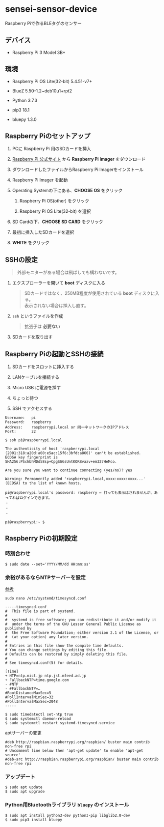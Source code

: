 # sensei-sensor-device
Raspberry Piで作るBLEタグのセンサー

## デバイス

- Raspberry Pi 3 Model 3B+

## 環境

- Raspberry Pi OS Lite(32-bit) 5.4.51-v7+

- BlueZ 5.50-1.2~deb10u1+rpt2

- Python 3.7.3

- pip3 18.1

- bluepy 1.3.0

## Raspberry Piのセットアップ

1. PCに Raspberry Pi 用のSDカードを挿入

2. [Raspberry Pi 公式サイト](https://www.raspberrypi.org/downloads/) から **Raspberry Pi Imager** をダウンロード

3. ダウンロードしたファイルからRaspberry Pi Imagerをインストール

4. Raspberry Pi Imager を起動

5. Operating Systemの下にある、**CHOOSE OS** をクリック

	1. Raspberry Pi OS(other) をクリック

	2. Raspberry Pi OS Lite(32-bit) を選択

6. SD Cardの下、**CHOOSE SD CARD** をクリック

7. 最初に挿入したSDカードを選択

8. **WHITE** をクリック

## SSHの設定

> 外部モニターがある場合は飛ばしても構わないです。

1. エクスプローラーを開いて **boot** ディスクに入る

	> SDカードではなく、250MB程度が使用されている **boot** ディスクに入る。<br>
	表示されない場合は挿入し直す。

2. `ssh` というファイルを作成

	> 拡張子は **必要ない** 

3. SDカードを取り出す

## Raspberry Piの起動とSSHの接続

1. SDカードをスロットに挿入する

2. LANケーブルを接続する

3. Micro USB に電源を挿す

4. ちょっと待つ

5. SSH でアクセスする

```
Username:	pi
Password:	raspberry
Address:	raspberrypi.local or 同一ネットワークのIPアドレス
Port:		22
```

```shell
$ ssh pi@raspberrypi.local

The authenticity of host 'raspberrypi.local (2001:318:a20d:a60:e5ac:15f6:3bfd:a866)' can't be established.
ECDSA key fingerprint is SHA256:PSchbhMDd58sp+CpgSGGsUntKOR8vaav+em327HeMco.

Are you sure you want to continue connecting (yes/no)? yes

Warning: Permanently added 'raspberrypi.local,xxxx:xxxx:xxxx...' (ECDSA) to the list of known hosts.

pi@raspberrypi.local's password: raspberry ← 打っても表示はされませんが、あってればログインできます。
・
・
・

pi@raspberrypi:~ $ 
```

## Raspberry Piの初期設定

### 時刻合わせ

```shell
$ sudo date --set='YYYY/MM/dd HH:mm:ss'
```

### 余裕があるならNTPサーバーを設定

[参考](https://gris-et-blanc.net/raspi/152/)

```shell
sudo nano /etc/systemd/timesyncd.conf

-----timesyncd.conf
#  This file is part of systemd.
#
#  systemd is free software; you can redistribute it and/or modify it
#  under the terms of the GNU Lesser General Public License as published by
#  the Free Software Foundation; either version 2.1 of the License, or
#  (at your option) any later version.
#
# Entries in this file show the compile time defaults.
# You can change settings by editing this file.
# Defaults can be restored by simply deleting this file.
#
# See timesyncd.conf(5) for details.

[Time]
+ NTP=ntp.nict.jp ntp.jst.mfeed.ad.jp
+ FallbackNTP=time.google.com
- #NTP
- #FallbackNTP=…
#RootDistanceMaxSec=5
#PollIntervalMinSec=32
#PollIntervalMaxSec=2048
-----

$ sudo timedatectl set-ntp true
$ sudo systemctl daemon-reload
$ sudo systemctl restart systemd-timesyncd.service
```

aptサーバーの変更

```
#deb http://raspbian.raspberrypi.org/raspbian/ buster main contrib non-free rpi
# Uncomment line below then 'apt-get update' to enable 'apt-get source'
#deb-src http://raspbian.raspberrypi.org/raspbian/ buster main contrib non-free rpi
```

### アップデート

```shell
$ sudo apt update
$ sudo apt upgrade
```

### Python用Bluetoothライブラリ `bluepy` のインストール

```shell
$ sudo apt install python3-dev python3-pip libglib2.0-dev
$ sudo pip3 install bluepy
```